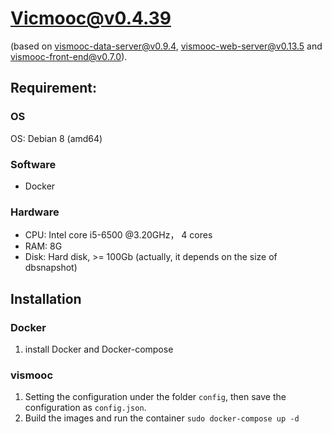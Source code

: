 # Vicmooc@v0.4.39

(based on [vismooc-data-server@v0.9.4](https://github.com/HKUST-VISLab/vismooc-data-server-haha/releases/tag/v0.9.4), 
[vismooc-web-server@v0.13.5](https://github.com/HKUST-VISLab/vismooc-web-server-haha/releases/tag/v0.13.5) and
[vismooc-front-end@v0.7.0](https://github.com/HKUST-VISLab/vismooc-front-end-haha/releases/tag/v0.7.0)).

## Requirement:

### OS
OS: Debian 8 (amd64)

### Software
- Docker

### Hardware
- CPU: Intel core i5-6500 @3.20GHz， 4 cores
- RAM: 8G
- Disk: Hard disk, >= 100Gb (actually, it depends on the size of dbsnapshot)

## Installation

### Docker
1. install Docker and Docker-compose

### vismooc
1. Setting the configuration under the folder `config`, then save the configuration as `config.json`.
2. Build the images and run the container `sudo docker-compose up -d`
